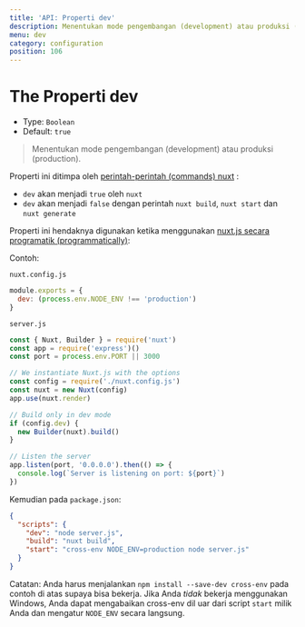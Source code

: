 ```yaml
---
title: 'API: Properti dev'
description: Menentukan mode pengembangan (development) atau produksi (production).
menu: dev
category: configuration
position: 106
---
```


# The Properti dev

- Type: `Boolean`
- Default: `true`

> Menentukan mode pengembangan (development) atau produksi (production).

Properti ini ditimpa oleh [perintah-perintah (commands) nuxt](/guide/commands) :

- `dev` akan menjadi `true` oleh `nuxt`
- `dev` akan menjadi `false` dengan perintah `nuxt build`, `nuxt start` dan `nuxt generate`

Properti ini hendaknya digunakan ketika menggunakan [nuxt.js secara programatik (programmatically)](/api/nuxt):

Contoh:

`nuxt.config.js`

```js
module.exports = {
  dev: (process.env.NODE_ENV !== 'production')
}
```

`server.js`

```js
const { Nuxt, Builder } = require('nuxt')
const app = require('express')()
const port = process.env.PORT || 3000

// We instantiate Nuxt.js with the options
const config = require('./nuxt.config.js')
const nuxt = new Nuxt(config)
app.use(nuxt.render)

// Build only in dev mode
if (config.dev) {
  new Builder(nuxt).build()
}

// Listen the server
app.listen(port, '0.0.0.0').then(() => {
  console.log(`Server is listening on port: ${port}`)
})
```

Kemudian pada `package.json`:

```json
{
  "scripts": {
    "dev": "node server.js",
    "build": "nuxt build",
    "start": "cross-env NODE_ENV=production node server.js"
  }
}
```

Catatan: Anda harus menjalankan `npm install --save-dev cross-env` pada contoh di atas supaya bisa bekerja. Jika Anda *tidak* bekerja menggunakan Windows, Anda dapat mengabaikan cross-env dil uar dari script `start` milik Anda dan mengatur `NODE_ENV` secara langsung.
